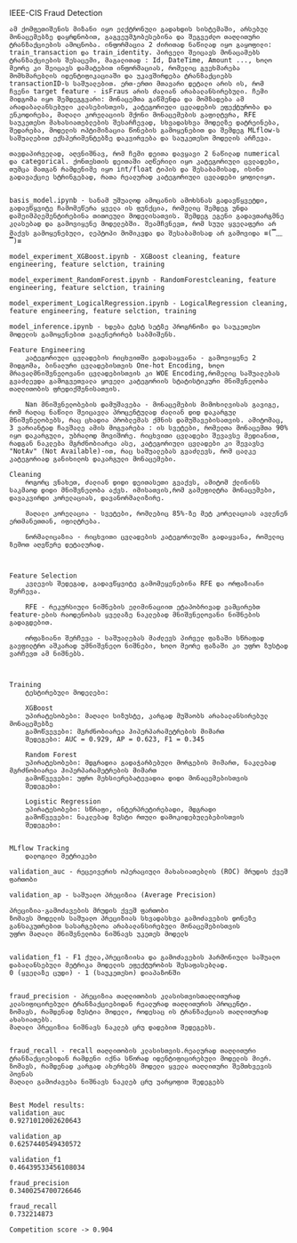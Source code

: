 
IEEE-CIS Fraud Detection

    ამ ქომფეთიშენის მიზანი იყო ელქტრონული გადახდის სისტემაში, არსებულ მონაცემებზე დაყრდნობით, გაგვეუმჯობესებინა და შეგვეძლო თაღლითური ტრანზაქციების ამოცნობა. ინფორმაცია 2 ძირითად ნაწილად იყო გაყოფილი: train_transaction და train_identity. პირველი შეიცავს მონაცამებს ტრანზაქციების შესაცემი, მაგალითად : Id, DateTime, Amount ..., ხოლო მეორე კი შეიცავს დამატებით ინფორმაციას, რომელიც გვეხმარება მომხმარებლის იდენტიფიკაციაში და უკავშირდება ტრანზაქციებს transactionID-ს საშუალებით. ერთ-ერთი მთავარი დეტალი არის ის, რომ
    ჩვენი target feature - isFraus არის ძალიან არაბალანსირებული. ჩემი მიდგომა იყო შემდეგგვარი: მონაცემთა გაწმენდა და მომზადება ამ არადაბალანსებული კლასებისთვის, კატეგორიული ცვლადების ეფექტურობა და ენკოდირება, მაღალი კორელაციის მქონი მონაცემების გაფილტვრა, RFE საუკეთესო მახასიათებლების შესარჩევად, სხვადასხვა მოდელზე დატრეინება, შედარება, მოდელის ოპტიმიზაცია წონების გამოყენებით და შემდეგ MLflow-ს საშუალებით ექსპერიმენტებზე დაკვირვება და საუკეთესო მოდელის არჩევა.

    თავდაპირველად, აღვნიშნავ, რომ ჩემი დეითა დავყავი 2 ნაწილად numerical და categorical. ქონთესთის დეითაში აღწერილი იყო კატეგორიული ცვლადები, თუმცა მათგან რამდენიმე იყო int/float ტიპის და შესაბამისად, ისინი გადავაქციე სტრინგებად, რათა რეალურად კატეგორიული ცვლადები ყოფილიყო.


    basis_model.ipynb - სანამ უშუალოდ ამოცანის ამოხსნას გადავწყვეტდი, გადავწყვიტე ჩამომეწერა ყველა ის ფუნქცია, რომელიც შემდეგ უნდა დამეიმპლემენტირებინა თითოეული მოდელისათვის. შემდეგ ეგენი გადავთარგმნე კლასებად და გამოვიყენე მოდელებში. შეამჩვნევთ, რომ სუულ ყველაფერი არ მაქვს გამოყენებული, ლეპტოპი მომიკვდა და შესაბამისად არ გამოვიდა ≡(▔﹏▔)≡

    model_experiment_XGBoost.ipynb - XGBoost cleaning, feature engineering, feature selction, training

    model_experiment_RandomForest.ipynb - RandomForestcleaning, feature engineering, feature selction, training

    model_experiment_LogicalRegression.ipynb - LogicalRegression cleaning, feature engineering, feature selction, training
    
    model_inference.ipynb - ხდება ტესტ სეტზე პროგრნოზი და საუკეთესო მოდელის გამოყენებით ვაგენერირებ საბმიშენს.

    Feature Engineering
        კატეგორიული ცვლადების რიცხვითში გადასაყვანა - გამოვიყენე 2 მიდგომა, ბინალური ცვლადებისთვის One-hot Encoding, ხოლო მრავალმნიშვნელოვანი ცვლადებისთვის კი WOE Encoding,რომელიც საშუალებას გვაძლევდა გამოგვეთვალა ყოველი კატეგორიის სტატისტიკური მნიშვნელობა თაღლითობის ფრედიქშენისათვის.

        Nan მნიშვნელობების დამუშავება - მონაცემების მიმოხილვისას გავიგე, რომ რაღაც ნაწილი შეიცავლა პროცენტულად ძალიან დიდ დაკარგულ მნიშვნელობებს, რაც ცხადია პრობლემას ქმნის დამუშავებისათვის. ამიტომაც, 3 ვარიანტად ჩავშალე ამის მოგვარება : ის სვეტები, რომელთა მონაცემთა 90% იყო დაკარგული, უბრალოდ მოვიშორე. რიცხვითი ცვლადები შევავსე მედიანით, რადგან ნაკლება მგრძნობიარეა ასე, კატეგორიული ცვლადები კი შევავსე "NotAv" (Not Available)-ით, რაც საშუალებას გვაძლევს, რომ ცალკე კატეგორიად განიხილოს დაკარგული მონაცემები. 

    Cleaning
        როგორც ვნახეთ, ძალიან დიდი დეითასეთი გვაქვს, ამიტომ ქლინინს საკმაოდ დიდი მნიშვნელობა აქვს. იმისათვის,რომ გამეფილტრა მონაცემები, დავაკვირდი კორელაციას, დავანორმალიზირე.

        მაღალი კორელაცია - სვეტები, რომლებიც 85%-ზე მეტ კორელაციას ავლენენ ერთმანეთთან, იფილტრება. 

        ნორმალიცაზია - რიცხვითი ცვლადების კატეგორიულში გადაყვანა, რომელიც ზემოთ აღვწერე დეტალურად.



    Feature Selection
        კვლევის შედეგად, გადავწყვიტე გამომეყენებინა RFE და ორფაზიანი შერჩევა. 
        
        RFE - რეკურსიული ნიშნების ელიმინაციით ეტაპობრივად ვამცირებთ feature-ების რაოდენობას ყველაზე ნაკლებად მნიშვნელოვანი ნიშნების გადაგდებით.

        ორფაზიანი შერჩევა - საშუალებას მაძლევს პირველ ფაზაში სწრაფად გავფილტრო აშკარად უმნიშვნელო ნიშნები, ხოლო მეორე ფაზაში კი უფრო ზუსტად ვარჩევთ ამ ნიშნებს.

    
    
    Training
        ტესტირებული მოდელები:

        XGBoost
        უპირატესობები: მაღალი სიზუსტე, კარგად მუშაობს არაბალანსირებულ მონაცემებზე
        გამოწვევები: მგრძნობიარეა ჰიპერპარამეტრების მიმართ
        შედეგები: AUC = 0.929, AP = 0.623, F1 = 0.345
    
        Random Forest
        უპირატესობები: მდგრადია გადაჭარბებული მორგების მიმართ, ნაკლებად მგრძნობიარეა ჰიპერპარამეტრების მიმართ
        გამოწვევები: უფრო მეხსიერებატევადია დიდი მონაცემებისთვის
        შედეგები: 

        Logistic Regression
        უპირატესობები: სწრაფი, ინტერპრეტირებადი, მდგრადი
        გამოწვევები: ნაკლებად ზუსტი რთული დამოკიდებულებებისთვის
        შედეგები:


    MLflow Tracking
        დალოგილი მეტრიკები

    validation_auc - რეცეივერის ოპერაციული მახასიათებლის (ROC) მრუდის ქვეშ ფართობი

    validation_ap - საშუალო პრეციზია (Average Precision)

    პრეციზია-გამოძავების მრუდის ქვეშ ფართობი
    ზომავს მოდელის საშუალო პრეციზიას სხვადასხვა გამოძავების დონეზე
    განსაკუთრებით სასარგებლოა არაბალანსირებული მონაცემებისთვის
    უფრო მაღალი მნიშვნელობა ნიშნავს უკეთეს მოდელს


    validation_f1 - F1 ქულა,პრეციზიისა და გამოძავების ჰარმონიული საშუალო
    დაბალანსებული მეტრიკა მოდელის ეფექტურობის შესაფასებლად.
    0 (ყველაზე ცუდი) - 1 (საუკეთესო) დიაპაზონში


    fraud_precision - პრეციზია თაღლითობის კლასისთვისთაღლითურად კლასიფიცირებული ტრანზაქციებიდან რეალურად თაღლითურის პროცენტი.
    ზომავს, რამდენად ზუსტია მოდელი, როდესაც ის ტრანზაქციას თაღლითურად ახასიათებს.
    მაღალი პრეციზია ნიშნავს ნაკლებ ცრუ დადებით შედეგებს.


    fraud_recall - recall თაღლითობის კლასისთვის.რეალურად თაღლითური ტრანზაქციებიდან რამდენი იქნა სწორად იდენტიფიცირებული მოდელის მიერ.
    ზომავს, რამდენად კარგად ახერხებს მოდელი ყველა თაღლითური შემთხვევის პოვნას
    მაღალი გამოძავება ნიშნავს ნაკლებ ცრუ უარყოფით შედეგებს


    Best Model results:
    validation_auc
    0.9271012002620643
    
    validation_ap
    0.6257440549430572
    
    validation_f1
    0.46439533456108034
    
    fraud_precision
    0.3400254700726646
    
    fraud_recall
    0.732214873

    Competition score -> 0.904